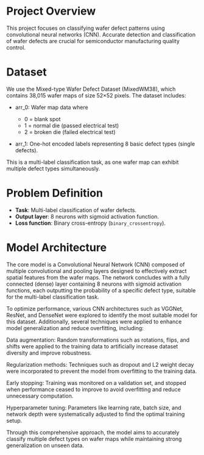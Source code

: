 # Project Overview

This project focuses on classifying wafer defect patterns using convolutional neural networks (CNN). Accurate detection and classification of wafer defects are crucial for semiconductor manufacturing quality control.

# Dataset

We use the Mixed-type Wafer Defect Dataset (MixedWM38), which contains 38,015 wafer maps of size 52×52 pixels. The dataset includes:

- arr_0: Wafer map data where  
  - 0 = blank spot  
  - 1 = normal die (passed electrical test)  
  - 2 = broken die (failed electrical test)  

- arr_1: One-hot encoded labels representing 8 basic defect types (single defects).

This is a multi-label classification task, as one wafer map can exhibit multiple defect types simultaneously.

# Problem Definition

- **Task**: Multi-label classification of wafer defects.  
- **Output layer**: 8 neurons with sigmoid activation function.  
- **Loss function**: Binary cross-entropy (`binary_crossentropy`).

# Model Architecture

The core model is a Convolutional Neural Network (CNN) composed of multiple convolutional and pooling layers designed to effectively extract spatial features from the wafer maps. The network concludes with a fully connected (dense) layer containing 8 neurons with sigmoid activation functions, each outputting the probability of a specific defect type, suitable for the multi-label classification task.

To optimize performance, various CNN architectures such as VGGNet, ResNet, and DenseNet were explored to identify the most suitable model for this dataset. Additionally, several techniques were applied to enhance model generalization and reduce overfitting, including:

Data augmentation: Random transformations such as rotations, flips, and shifts were applied to the training data to artificially increase dataset diversity and improve robustness.

Regularization methods: Techniques such as dropout and L2 weight decay were incorporated to prevent the model from overfitting to the training data.

Early stopping: Training was monitored on a validation set, and stopped when performance ceased to improve to avoid overfitting and reduce unnecessary computation.

Hyperparameter tuning: Parameters like learning rate, batch size, and network depth were systematically adjusted to find the optimal training setup.

Through this comprehensive approach, the model aims to accurately classify multiple defect types on wafer maps while maintaining strong generalization on unseen data.
